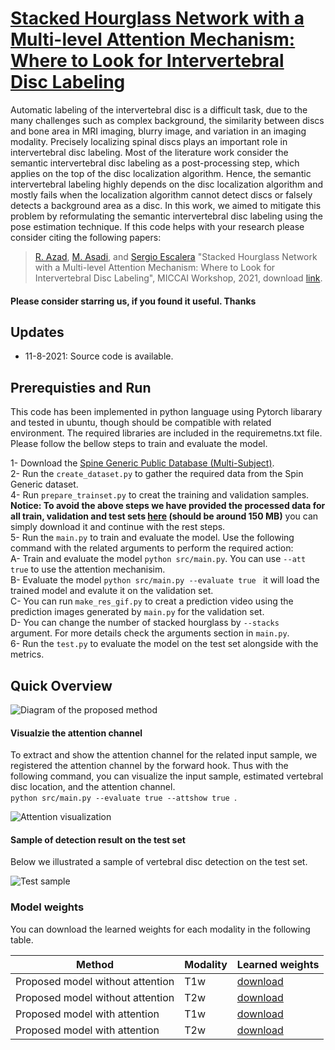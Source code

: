 # [Stacked Hourglass Network with a Multi-level Attention Mechanism: Where to Look for Intervertebral Disc Labeling]()

Automatic labeling of the intervertebral disc is a difficult task, due to the many challenges such as complex background, the similarity between discs and bone area in MRI imaging, blurry image, and variation in an imaging modality. Precisely localizing spinal discs plays an important role in intervertebral disc labeling. Most of the literature work consider the semantic intervertebral disc labeling as a post-processing step, which applies on the top of the disc localization algorithm. Hence, the semantic intervertebral labeling highly depends on the disc localization algorithm and mostly fails when the localization algorithm cannot detect discs or falsely detects a background area as a disc. In this work, we aimed to mitigate this problem by reformulating the semantic intervertebral disc labeling using the pose estimation technique. If this code helps with your research please consider citing the following papers:
</br>
> [R. Azad](https://scholar.google.com/citations?hl=en&user=Qb5ildMAAAAJ&view_op=list_works&sortby=pubdate), [M. Asadi](https://scholar.google.com/citations?hl=en&user=8UqpIK8AAAAJ&view_op=list_works&sortby=pubdate), and [Sergio Escalera](https://scholar.google.com/citations?hl=en&user=oI6AIkMAAAAJ&view_op=list_works&sortby=pubdate) "Stacked Hourglass Network with a Multi-level Attention Mechanism: Where to Look for Intervertebral Disc Labeling", MICCAI Workshop, 2021, download [link]().


#### Please consider starring us, if you found it useful. Thanks

## Updates
- 11-8-2021: Source code is available. </br>


## Prerequisties and Run
This code has been implemented in python language using Pytorch libarary and tested in ubuntu, though should be compatible with related environment. The required libraries are included in the requiremetns.txt file. Please follow the bellow steps to train and evaluate the model. </br>

1- Download the [Spine Generic Public Database (Multi-Subject)](https://github.com/spine-generic/data-multi-subject#spine-generic-public-database-multi-subject).</br>
2- Run the `create_dataset.py` to gather the required data from the Spin Generic dataset. </br>
4- Run `prepare_trainset.py` to creat the training and validation samples. </br>
**Notice: To avoid the above steps we have provided the processed data for all train, validation and test sets [here](https://drive.google.com/file/d/1z_mcIEoT_doyh_Hl53OaYWyplUel_-RT/view?usp=sharing) (should be around 150 MB)** you can simply download it and continue with the rest steps. </br>
5- Run the `main.py` to train and evaluate the model. Use the following command with the related arguments to perform the required action:</br>
A- Train and evaluate the model `python src/main.py`. You can use `--att true` to use the attention mechanisim. </br>
B- Evaluate the model `python src/main.py --evaluate true ` it will load the trained model and evalute it on the validation set. </br>
C- You can run `make_res_gif.py` to creat a prediction video using the prediction images generated by `main.py` for the validation set.  </br>
D- You can change the number of stacked hourglass by `--stacks ` argument. For more details check the arguments section in `main.py`.  </br>
6- Run the `test.py` to evaluate the model on the test set alongside with the metrics. </br>


## Quick Overview
![Diagram of the proposed method](https://github.com/rezazad68/Deep-Intervertebral-Disc-Labeling/blob/main/images/Proposed_method.png)

#### Visualzie the attention channel

To extract and show the attention channel for the related input sample, we registered the attention channel by the forward hook. Thus with the following command, you can visualize the input sample, estimated vertebral disc location, and the attention channel. </br>
`python src/main.py --evaluate true --attshow true `. </br>

![Attention visualization](https://github.com/rezazad68/Deep-Intervertebral-Disc-Labeling/blob/main/images/attention_visualization.png)


#### Sample of detection result on the test set
Below we illustrated a sample of vertebral disc detection on the test set. 

![Test sample](https://github.com/rezazad68/Deep-Intervertebral-Disc-Labeling/blob/main/images/Sample_results.png)

### Model weights
You can download the learned weights for each modality in the following table. 

Method | Modality |Learned weights
------------ | -------------|----
Proposed model without attention | T1w | [download](https://drive.google.com/file/d/102U8NlSIelkEmSu4J-Qw-djKsKi6dudt/view?usp=sharing)
Proposed model without attention | T2w | [download](https://drive.google.com/file/d/1pzGDRwFSWb6FN3o8GZD2xrH3gNcPjImt/view?usp=sharing)
Proposed model with    attention | T1w | [download](https://drive.google.com/file/d/1o5DWzHlhMDic5eynrEQMupjZwsmCr5XP/view?usp=sharin)
Proposed model with    attention | T2w | [download](https://drive.google.com/file/d/1zvBbiCVH1gnrYUbzVF6JAUpcpQg7I2dn/view?usp=sharing)

